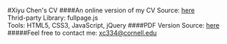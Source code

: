 #Xiyu Chen's CV
####An online version of my CV
Source: [here](http://coderxiaoyu.com/online-CV/)  
Thrid-party Library: fullpage.js  
Tools: HTML5, CSS3, JavaScript, jQuery
####PDF Version
Source: [here](http://coderxiaoyu.com/resume.pdf)  
#####Feel free to contact me: xc334@cornell.edu